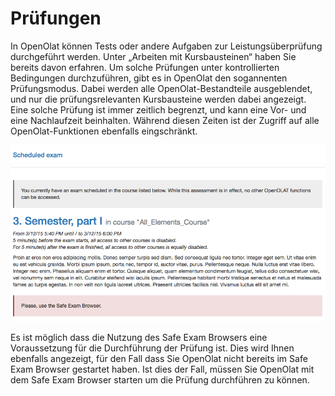 # Prüfungen

In OpenOlat können Tests oder andere Aufgaben zur Leistungsüberprüfung
durchgeführt werden. Unter „Arbeiten mit Kursbausteinen“ haben Sie bereits
davon erfahren. Um solche Prüfungen unter kontrollierten Bedingungen
durchzuführen, gibt es in OpenOlat den sogannenten Prüfungsmodus. Dabei werden
alle OpenOlat-Bestandteile ausgeblendet, und nur die prüfungsrelevanten
Kursbausteine werden dabei angezeigt. Eine solche Prüfung ist immer zeitlich
begrenzt, und kann eine Vor- und eine Nachlaufzeit beinhalten. Während diesen
Zeiten ist der Zugriff auf alle OpenOlat-Funktionen ebenfalls eingschränkt.

![](assets/AssMode_user.gif)

Es ist möglich dass die Nutzung des Safe Exam Browsers eine Voraussetzung für
die Durchführung der Prüfung ist. Dies wird Ihnen ebenfalls angezeigt, für den
Fall dass Sie OpenOlat nicht bereits im Safe Exam Browser gestartet haben. Ist
dies der Fall, müssen Sie OpenOlat mit dem Safe Exam Browser starten um die
Prüfung durchführen zu können.
